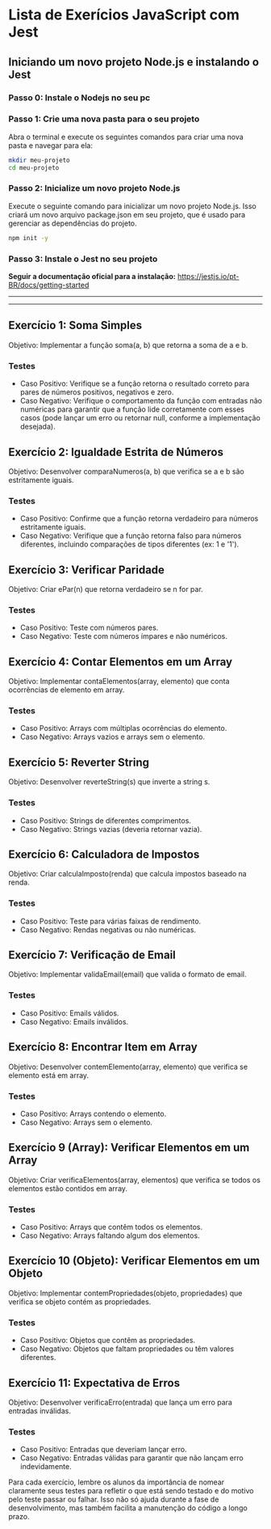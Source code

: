 # Lista de Exerícios JavaScript com Jest

## Iniciando um novo projeto Node.js e instalando o Jest

### Passo 0: Instale o Nodejs no seu pc

### Passo 1: Crie uma nova pasta para o seu projeto

Abra o terminal e execute os seguintes comandos para criar uma nova pasta e navegar para ela:

```bash
mkdir meu-projeto
cd meu-projeto
```

### Passo 2: Inicialize um novo projeto Node.js
Execute o seguinte comando para inicializar um novo projeto Node.js. Isso criará um novo arquivo package.json em seu projeto, que é usado para gerenciar as dependências do projeto.

```bash
npm init -y
```

### Passo 3: Instale o Jest no seu projeto
**Seguir a documentação oficial para a instalação:** 
https://jestjs.io/pt-BR/docs/getting-started

----
----
## Exercício 1: Soma Simples

Objetivo: Implementar a função soma(a, b) que retorna a soma de a e b.

### Testes

- Caso Positivo: Verifique se a função retorna o resultado correto para pares de números positivos, negativos e zero.
- Caso Negativo: Verifique o comportamento da função com entradas não numéricas para garantir que a função lide corretamente com esses casos (pode lançar um erro ou retornar null, conforme a implementação desejada).

## Exercício 2: Igualdade Estrita de Números

Objetivo: Desenvolver comparaNumeros(a, b) que verifica se a e b são estritamente iguais.

### Testes

- Caso Positivo: Confirme que a função retorna verdadeiro para números estritamente iguais.
- Caso Negativo: Verifique que a função retorna falso para números diferentes, incluindo comparações de tipos diferentes (ex: 1 e '1').

## Exercício 3: Verificar Paridade

Objetivo: Criar ePar(n) que retorna verdadeiro se n for par.

### Testes

- Caso Positivo: Teste com números pares.
- Caso Negativo: Teste com números ímpares e não numéricos.

## Exercício 4: Contar Elementos em um Array

Objetivo: Implementar contaElementos(array, elemento) que conta ocorrências de elemento em array.

### Testes

- Caso Positivo: Arrays com múltiplas ocorrências do elemento.
- Caso Negativo: Arrays vazios e arrays sem o elemento.

## Exercício 5: Reverter String

Objetivo: Desenvolver reverteString(s) que inverte a string s.

### Testes

- Caso Positivo: Strings de diferentes comprimentos.
- Caso Negativo: Strings vazias (deveria retornar vazia).

## Exercício 6: Calculadora de Impostos

Objetivo: Criar calculaImposto(renda) que calcula impostos baseado na renda.

### Testes

- Caso Positivo: Teste para várias faixas de rendimento.
- Caso Negativo: Rendas negativas ou não numéricas.

## Exercício 7: Verificação de Email

Objetivo: Implementar validaEmail(email) que valida o formato de email.

### Testes

- Caso Positivo: Emails válidos.
- Caso Negativo: Emails inválidos.

## Exercício 8: Encontrar Item em Array

Objetivo: Desenvolver contemElemento(array, elemento) que verifica se elemento está em array.

### Testes

- Caso Positivo: Arrays contendo o elemento.
- Caso Negativo: Arrays sem o elemento.

## Exercício 9 (Array): Verificar Elementos em um Array

Objetivo: Criar verificaElementos(array, elementos) que verifica se todos os elementos estão contidos em array.

### Testes

- Caso Positivo: Arrays que contêm todos os elementos.
- Caso Negativo: Arrays faltando algum dos elementos.

## Exercício 10 (Objeto): Verificar Elementos em um Objeto

Objetivo: Implementar contemPropriedades(objeto, propriedades) que verifica se objeto contém as propriedades.

### Testes

- Caso Positivo: Objetos que contêm as propriedades.
- Caso Negativo: Objetos que faltam propriedades ou têm valores diferentes.

## Exercício 11: Expectativa de Erros

Objetivo: Desenvolver verificaErro(entrada) que lança um erro para entradas inválidas.

### Testes

- Caso Positivo: Entradas que deveriam lançar erro.
- Caso Negativo: Entradas válidas para garantir que não lançam erro indevidamente.

Para cada exercício, lembre os alunos da importância de nomear claramente seus testes para refletir o que está sendo testado e do motivo pelo teste passar ou falhar. Isso não só ajuda durante a fase de desenvolvimento, mas também facilita a manutenção do código a longo prazo.